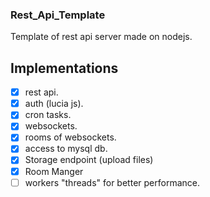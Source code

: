 ### Rest_Api_Template

Template of rest api server made on nodejs.

## Implementations

- [x] rest api.
- [x] auth (lucia js).
- [x] cron tasks.
- [x] websockets.
- [x] rooms of websockets.
- [x] access to mysql db.
- [X] Storage endpoint (upload files)
- [X] Room Manger
- [ ] workers "threads" for better performance.
